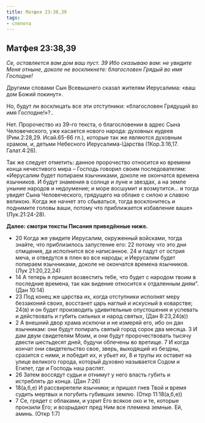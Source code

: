 ```yaml
---
title: Матфея 23:38,39
tags: 
- слепота
---
```


## Матфея 23:38,39

*Се, оставляется вам дом ваш пуст. 39 Ибо сказываю вам: не увидите Меня отныне, доколе не воскликнете: благословен Грядый во имя Господне!*

Другими словами Сын Всевышнего сказал жителям Иерусалима: «ваш дом Божий покинут». 

Но, будут ли восклицать все эти отступники: «благословен Грядущий во имя Господне!»?..

Нет. Пророчество из 39-го текста, о благословении в адрес Сына Человеческого, уже касается нового народа: духовных иудеев (Рим.2:28,29. Исай.65-66 гл.), которые так же являются духовным храмом, и, детьми Небесного Иерусалима-Царства (1Кор.3:16,17. Галат.4:26).

Так же следует отметить: данное пророчество относится ко времени конца нечестивого мира – Господь говорил своим последователям: «Иерусалим будет попираем язычниками, доколе не окончатся времена язычников. И будут знамения в солнце и луне и звездах, а на земле уныние народов и недоумение; и море восшумит и возмутится… и тогда увидят Сына Человеческого, грядущего на облаке с силою и славою великою. Когда же начнет это сбываться, тогда восклонитесь и поднимите головы ваши, потому что приближается избавление ваше» (Лук.21:24-28). 

**Далее: смотри тексты Писания приведённые ниже.**

- 20 Когда же увидите Иерусалим, окруженный войсками, тогда знайте, что приблизилось запустение его: 22 потому что это дни отмщения, да исполнится все написанное. 24 и падут от острия меча, и отведутся в плен во все народы; и Иерусалим будет попираем язычниками, доколе не окончатся времена язычников. (Лук 21:20,22,24)
- 14 А теперь я пришел возвестить тебе, что будет с народом твоим в последние времена, так как видение относится к отдаленным дням". (Дан 10:14)
- 23 Под конец же царства их, когда отступники исполнят меру беззаконий своих, восстанет царь наглый и искусный в коварстве; 24(в) и он будет производить удивительные опустошения и успевать и действовать и губить сильных и народ святых, (Дан 8:23,24(в))
- 2 А внешний двор храма исключи и не измеряй его, ибо он дан язычникам: они будут попирать святый город сорок два месяца. 3 И дам двум свидетелям Моим, и они будут пророчествовать тысячу двести шестьдесят дней, будучи облечены во вретище. 7 И когда кончат они свидетельство свое, зверь, выходящий из бездны, сразится с ними, и победит их, и убьет их, 8 и трупы их оставит на улице великого города, который духовно называется Содом и Египет, где и Господь наш распят.
- 26 Затем воссядут судьи и отнимут у него власть губить и истреблять до конца. (Дан 7:26)
- 18(а,б,е) И рассвирепели язычники; и пришел гнев Твой и время судить мертвых и погубить губивших землю. (Откр 11:18(а,б,е))
- 7 Се, грядет с облаками, и узрит Его всякое око и те, которые пронзили Его; и возрыдают пред Ним все племена земные. Ей, аминь. (Откр 1:7)
